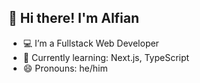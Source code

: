 ## 👋 Hi there! I'm Alfian
- 💻 I’m a Fullstack Web Developer
- 🌱 Currently learning: Next.js, TypeScript
- 😄 Pronouns: he/him

